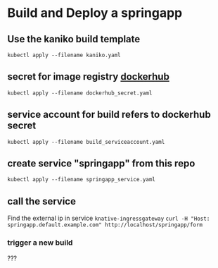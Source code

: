 # Build and Deploy a springapp

## Use the kaniko build template

`kubectl apply --filename kaniko.yaml`

## secret for image registry [dockerhub](https://id.docker.com/login)

`kubectl apply --filename dockerhub_secret.yaml`

## service account for build refers to dockerhub secret

`kubectl apply --filename build_serviceaccount.yaml`

## create service "springapp" from this repo

`kubectl apply --filename springapp_service.yaml`

## call the service

Find the external ip in service `knative-ingressgateway`
`curl -H "Host: springapp.default.example.com" http://localhost/springapp/form`

### trigger a new build

???
